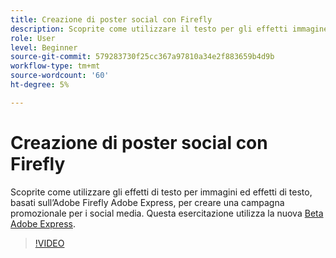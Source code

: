 ```yaml
---
title: Creazione di poster social con Firefly
description: Scoprite come utilizzare il testo per gli effetti immagine e testo, basati su Adobi Firefly
role: User
level: Beginner
source-git-commit: 579283730f25cc367a97810a34e2f883659b4d9b
workflow-type: tm+mt
source-wordcount: '60'
ht-degree: 5%

---
```


# Creazione di poster social con Firefly

Scoprite come utilizzare gli effetti di testo per immagini ed effetti di testo, basati sull’Adobe Firefly Adobe Express, per creare una campagna promozionale per i social media. Questa esercitazione utilizza la nuova [Beta Adobe Express](https://www.adobe.com/express/).

>[!VIDEO](https://video.tv.adobe.com/v/3420533?quality=12&learn=on&hidetitle=true)